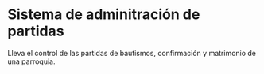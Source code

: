 # Sistema de adminitración de partidas
Lleva el control de las partidas de bautismos, confirmación y matrimonio de una parroquia.
